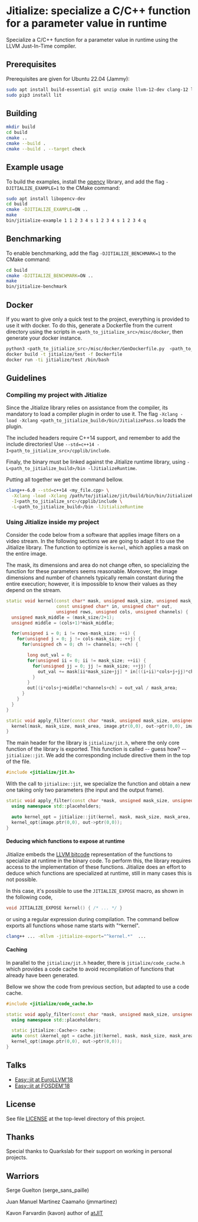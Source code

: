 # Jitialize: specialize a C/C++ function for a parameter value in runtime

Specialize a C/C++ function for a parameter value in runtime using the LLVM Just-In-Time compiler.

## Prerequisites

Prerequisites are given for Ubuntu 22.04 (Jammy):

```bash
sudo apt install build-essential git unzip cmake llvm-12-dev clang-12 libclang-12-dev libz-dev libxml2-dev python3-pip
sudo pip3 install lit
```

## Building

```bash
mkdir build
cd build
cmake ..
cmake --build .
cmake --build . --target check
```

## Example usage

To build the examples, install the [opencv](https://opencv.org/) library, 
and add the flag `-DJITIALIZE_EXAMPLE=1` to the CMake command:

```bash
sudo apt install libopencv-dev
cd build
cmake -DJITIALIZE_EXAMPLE=ON ..
make
bin/jitialize-example 1 1 2 3 4 s 1 2 3 4 s 1 2 3 4 q
```

## Benchmarking

To enable benchmarking, add the flag `-DJITIALIZE_BENCHMARK=1` to the CMake command:

```bash
cd build
cmake -DJITIALIZE_BENCHMARK=ON ..
make
bin/jitialize-benchmark
```

## Docker

If you want to give only a quick test to the project, everything is provided to use it with docker.
To do this, generate a Dockerfile from the current directory using the scripts in `<path_to_jitialize_src>/misc/docker`, 
then generate your docker instance.

```bash
python3 <path_to_jitialize_src>/misc/docker/GenDockerfile.py  <path_to_jitialize_src>/.travis.yml > Dockerfile
docker build -t jitialize/test -f Dockerfile
docker run -ti jitialize/test /bin/bash
```

## Guidelines

### Compiling my project with Jitialize

Since the Jitialize library relies on assistance from the compiler, its
mandatory to load a compiler plugin in order to use it.
The flag `-Xclang -load -Xclang <path_to_jitialize_build>/bin/JitializePass.so`
loads the plugin.

The included headers require C++14 support, and remember to add the include directories!
Use `--std=c++14 -I<path_to_jitialize_src>/cpplib/include`.

Finaly, the binary must be linked against the Jitialize runtime library, using
`-L<path_to_jitialize_build>/bin -lJitializeRuntime`.

Putting all together we get the command bellow.

```bash
clang++-6.0 --std=c++14 <my_file.cpp> \
  -Xclang -load -Xclang /path/to/jitialize/jit/build/bin/bin/JitializePass.so \
  -I<path_to_jitialize_src>/cpplib/include \
  -L<path_to_jitialize_build>/bin -lJitializeRuntime
```

### Using Jitialize inside my project

Consider the code below from a software that applies image filters on a video stream.
In the following sections we are going to adapt it to use the Jitialize library.
The function to optimize is `kernel`, which applies a mask on the entire image.

The mask, its dimensions and area do not change often, so specializing the function for
these parameters seems reasonable.
Moreover, the image dimensions and number of channels typically remain constant during
the entire execution; however, it is impossible to know their values as they depend on the stream.

```cpp
static void kernel(const char* mask, unsigned mask_size, unsigned mask_area,
                   const unsigned char* in, unsigned char* out,
                   unsigned rows, unsigned cols, unsigned channels) {
  unsigned mask_middle = (mask_size/2+1);
  unsigned middle = (cols+1)*mask_middle;

  for(unsigned i = 0; i != rows-mask_size; ++i) {
    for(unsigned j = 0; j != cols-mask_size; ++j) {
      for(unsigned ch = 0; ch != channels; ++ch) {

        long out_val = 0;
        for(unsigned ii = 0; ii != mask_size; ++ii) {
          for(unsigned jj = 0; jj != mask_size; ++jj) {
            out_val += mask[ii*mask_size+jj] * in[((i+ii)*cols+j+jj)*channels+ch];
          }
        }
        out[(i*cols+j+middle)*channels+ch] = out_val / mask_area;
      }
    }
  }
}

static void apply_filter(const char *mask, unsigned mask_size, unsigned mask_area, cv::Mat &image, cv::Mat *&out) {
  kernel(mask, mask_size, mask_area, image.ptr(0,0), out->ptr(0,0), image.rows, image.cols, image.channels());
}
```

The main header for the library is `jitialize/jit.h`, where the only core function
of the library is exported. This function is called -- guess how? -- `jitialize::jit`.
We add the corresponding include directive them in the top of the file.

```cpp
#include <jitialize/jit.h>
```

With the call to `jitialize::jit`, we specialize the function and obtain a new
one taking only two parameters (the input and the output frame).

```cpp
static void apply_filter(const char *mask, unsigned mask_size, unsigned mask_area, cv::Mat &image, cv::Mat *&out) {
  using namespace std::placeholders;

  auto kernel_opt = jitialize::jit(kernel, mask, mask_size, mask_area, _1, _2, image.rows, image.cols, image.channels());
  kernel_opt(image.ptr(0,0), out->ptr(0,0));
}
```

#### Deducing which functions to expose at runtime

Jitialize embeds the [LLVM bitcode](https://llvm.org/docs/LangRef.html)
representation of the functions to specialize at runtime in the binary code.
To perform this, the library requires access to the implementation of these
functions.
Jitialize does an effort to deduce which functions are specialized at runtime,
still in many cases this is not possible.

In this case, it's possible to use the `JITIALIZE_EXPOSE` macro, as shown in
the following code,

```cpp
void JITIALIZE_EXPOSE kernel() { /* ... */ }
```

or using a regular expression during compilation.
The command bellow exports all functions whose name starts with "^kernel".

```bash
clang++ ... -mllvm -jitialize-export="^kernel.*"  ...
```

#### Caching

In parallel to the `jitialize/jit.h` header, there is `jitialize/code_cache.h` which
provides a code cache to avoid recompilation of functions that already have been
generated.

Bellow we show the code from previous section, but adapted to use a code cache.

```cpp
#include <jitialize/code_cache.h>
```

```cpp
static void apply_filter(const char *mask, unsigned mask_size, unsigned mask_area, cv::Mat &image, cv::Mat *&out) {
  using namespace std::placeholders;

  static jitialize::Cache<> cache;
  auto const &kernel_opt = cache.jit(kernel, mask, mask_size, mask_area, _1, _2, image.rows, image.cols, image.channels());
  kernel_opt(image.ptr(0,0), out->ptr(0,0));
}
```


## Talks 
 
* [Easy::jit at EuroLLVM'18](https://www.youtube.com/watch?v=sFxqI6Z_bhE)
* [Easy::jit at FOSDEM'18](https://www.youtube.com/watch?v=5_rydTiB32I)


## License

See file [LICENSE](LICENSE) at the top-level directory of this project.


## Thanks

Special thanks to Quarkslab for their support on working in personal projects.


## Warriors

Serge Guelton (serge_sans_paille)

Juan Manuel Martinez Caamaño (jmmartinez)

Kavon Farvardin (kavon) author of [atJIT](https://github.com/kavon/atJIT)
